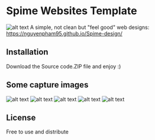 # Spime Websites Template
![alt text](https://github.com/nguyenpham95/Spime-design/captures/img1.png)
A simple, not clean but "feel good" web designs: https://nguyenpham95.github.io/Spime-design/

## Installation

Download the Source code.ZIP file and enjoy :)

## Some capture images
![alt text](https://github.com/nguyenpham95/Spime-design/captures/img2.png)
![alt text](https://github.com/nguyenpham95/Spime-design/captures/img3.png)
![alt text](https://github.com/nguyenpham95/Spime-design/captures/img4.png)
![alt text](https://github.com/nguyenpham95/Spime-design/captures/img5.png)
![alt text](https://github.com/nguyenpham95/Spime-design/captures/img6.png)


## License

Free to use and distribute
